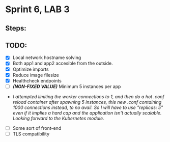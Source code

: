 # Sprint 6, LAB 3

## Steps:





## TODO:
- [X] Local network hostname solving
- [X] Both app1 and app2 accesible from the outside.
- [X] Optimize imports
- [x] Reduce image filesize
- [X] Healthcheck endpoints
- [ ] ***(NON-FIXED VALUE)*** Minimum 5 instances per app 
- *I attempted limiting the worker connections to 1, and then do a hot .conf reload container after spawning 5 instances, this new .conf containing 1000 connections instead, to no avail. So I will have to use "replicas: 5" even if it implies a hard cap and the application isn't actually scalable. Looking forward to the Kubernetes module.*
- [ ] Some sort of front-end
- [ ] TLS compatibility
